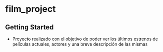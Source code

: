# film_project


## Getting Started

- Proyecto realizado con el objetivo de poder ver los últimos estrenos de películas actuales, actores y una breve descripción de las mismas
